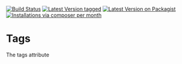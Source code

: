 [![Build Status](https://travis-ci.org/MetaModels/attribute_tags.svg)](https://travis-ci.org/MetaModels/attribute_tags)
[![Latest Version tagged](http://img.shields.io/github/tag/MetaModels/attribute_tags.svg)](https://github.com/MetaModels/attribute_tags/tags)
[![Latest Version on Packagist](http://img.shields.io/packagist/v/MetaModels/attribute_tags.svg)](https://packagist.org/packages/MetaModels/attribute_tags)
[![Installations via composer per month](http://img.shields.io/packagist/dm/MetaModels/attribute_tags.svg)](https://packagist.org/packages/MetaModels/attribute_tags)

Tags
====

The tags attribute
